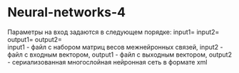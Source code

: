 # Neural-networks-4
Параметры на вход задаются в следующем порядке: input1=  input2=  output1=  output2=  
input1 - файл с набором матриц весов межнейронных связей,
input2 - файл с входным вектором,
output1 - файл с выходным вектором,
output2 - сериализованная многослойная нейронная сеть в формате xml
